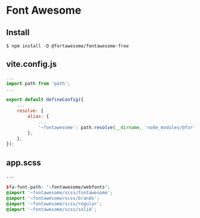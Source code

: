 # Font Awesome

## Install

```
$ npm install -D @fortawesome/fontawesome-free
```

## vite.config.js

```js
...
import path from 'path';
...

export default defineConfig({
    ...
    resolve: {
        alias: {
            ...
            '~fontawesome': path.resolve(__dirname, 'node_modules/@fortawesome/fontawesome-free'),
        },
    },
});

```


## app.scss

```scss
...

$fa-font-path: '~fontawesome/webfonts';
@import '~fontawesome/scss/fontawesome';
@import '~fontawesome/scss/brands';
@import '~fontawesome/scss/regular';
@import '~fontawesome/scss/solid';
```

